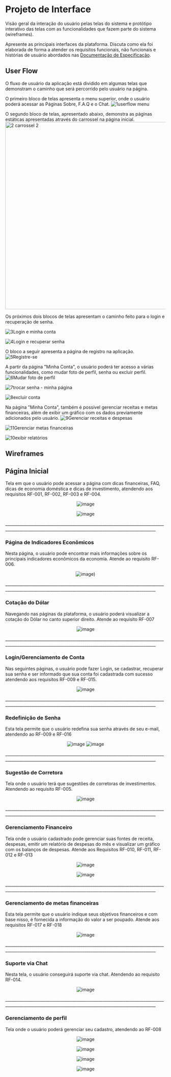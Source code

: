 
# Projeto de Interface

Visão geral da interação do usuário pelas telas do sistema e protótipo interativo das telas com as funcionalidades que fazem parte do sistema (wireframes).

 Apresente as principais interfaces da plataforma. Discuta como ela foi elaborada de forma a atender os requisitos funcionais, não funcionais e histórias de usuário abordados nas <a href="2-Especificação do Projeto.md"> Documentação de Especificação</a>.

## User Flow
O fluxo de usuário da aplicação está dividido em algumas telas que demonstram o caminho que será percorrido pelo usuário na página.

O primeiro bloco de telas apresenta o menu superior, onde o usuário poderá acessar as Páginas Sobre, F.A.Q e o Chat.
![1userflow menu](https://user-images.githubusercontent.com/127874059/236552206-36be76b8-94ef-4574-883b-b9c21d4e8469.jpg)


O segundo bloco de telas, apresentado abaixo, demonstra as páginas estáticas apresentadas através do carrossel na página inicial.
<img width="588" alt="2 carrossel 2" src="https://user-images.githubusercontent.com/127874059/236572034-e6a20a1b-64bb-411c-ac82-38f437a4ce0d.png">

Os próximos dois blocos de telas apresentam o caminho feito para o login e recuperação de senha.

![3Login e minha conta](https://user-images.githubusercontent.com/127874059/236552405-eb9c178f-009a-4c65-a0b9-933b2f90577f.jpg)


![4Login e recuperar senha](https://user-images.githubusercontent.com/127874059/236552548-924ae132-6eda-4433-a5ee-150e32c61dec.png)



O bloco a seguir apresenta a página de registro na aplicação.
![5Registre-se](https://user-images.githubusercontent.com/127874059/236552688-5fb5b963-dd53-4c7f-87a2-92bf958889f7.png)


A partir da página "Minha Conta", o usuário poderá ter acesso a várias funcionalidades, como mudar foto de perfil, senha ou excluir perfil.
![6Mudar foto de perfil](https://user-images.githubusercontent.com/127874059/236552803-2185ba35-9de5-4aad-9a18-12d14186a37a.png)

![7trocar senha - minha página](https://user-images.githubusercontent.com/127874059/236552946-7fec8383-e464-4cd2-af56-8ba93299561a.png)

![8excluir conta](https://user-images.githubusercontent.com/127874059/236553051-1a6a14c6-d63a-4fb9-806e-f43e1f88e07b.jpg)


Na página "Minha Conta", também é possível gerenciar receitas e metas financeiras, além de exibir um gráfico com os dados previamente adicionados pelo usuário.
![9Gerenciar receitas e despesas](https://user-images.githubusercontent.com/127874059/236553161-ffec2b3d-0218-475f-bdf4-6ba9198cb779.png)


![11Gerenciar metas financeiras](https://user-images.githubusercontent.com/127874059/236553201-43f8db20-2239-46bf-bc76-c0f5202e32b5.jpg)


![10exibir relatórios](https://user-images.githubusercontent.com/127874059/236553245-34863eb8-6ce9-4403-bf6f-82aa9aa9ec30.png)



## Wireframes

## **Página Inicial**

Tela em que o usuário pode acessar a página com dicas financeiras, FAQ, dicas de economia doméstica e dicas de investimento, atendendo aos requisitos RF-001, RF-002, RF-003 e RF-004.

 <div align="center">
  
![image](https://user-images.githubusercontent.com/58302377/235816592-22e9a249-755c-4ce7-98e9-eed61a0626fd.png)
   </div>
  <div align="center">
  
![image](https://user-images.githubusercontent.com/58302377/235821238-458818f0-bf0f-4343-afc7-8c5ee68421a2.png)
  
 </div>
 ________________________________________________________________________________________________________________________________________________________

### **Página de Indicadores Econômicos**

Nesta página, o usuário pode encontrar mais informações sobre os principais indicadores econômicos da economia. Atende ao requisito RF-006. 

<div align="center">
 
![image](https://user-images.githubusercontent.com/58302377/235821394-d56183a9-988e-41c1-9ed2-95ab99759f6d.png))
  
 </div>
________________________________________________________________________________________________________________________________________________________

### **Cotação do Dólar**

Navegando nas páginas da plataforma, o usuário poderá visualizar a cotação do Dólar no canto superior direito. Atende ao requisito RF-007
<div align="center">
  
![image](https://user-images.githubusercontent.com/58302377/235823778-721354ad-90f5-489d-9186-06d644dbfdbb.png)
 </div>
________________________________________________________________________________________________________________________________________________________

### **Login/Gerenciamento de Conta** 

Nas seguintes páginas, o usuário pode fazer Login, se cadastrar, recuperar sua senha e ser informado que sua conta foi cadastrada com sucesso atendendo aos requisitos RF-009 e RF-015. 

<div align="center">
  
![image](https://user-images.githubusercontent.com/58302377/235824412-d1eedad2-ad84-4fc7-88c5-27ed1319a0ca.png)
  
 </div>
 ________________________________________________________________________________________________________________________________________________________

### **Redefinição de Senha**

Esta tela permite que o usuário redefina sua senha através de seu e-mail, atendendo ao RF-009 e RF-016 

 <div align="center">
  
 ![image](https://user-images.githubusercontent.com/58302377/235824943-6028f7ae-da76-4945-85fd-699aadd97f31.png)
 ![image](https://user-images.githubusercontent.com/58302377/235824872-1e8feef5-aba8-4ee5-acf2-967b0e755872.png)
  
 </div>
 ________________________________________________________________________________________________________________________________________________________

### **Sugestão de Corretora**

Tela onde o usuário terá que sugestões de corretoras de investimentos. Atendendo ao requisito RF-005.

 <div align="center">
  
![image](https://user-images.githubusercontent.com/58302377/235825080-e1130d25-62be-4a35-9c7d-5e984bcdf662.png)
  
 </div>
 ________________________________________________________________________________________________________________________________________________________

### **Gerenciamento Financeiro**

Tela onde o usuário cadastrado pode gerenciar suas fontes de receita, despesas, emitir um relatório de despesas do mês e visualizar um gráfico com os balanços de despesas. Atende aos Requisitos RF-010, RF-011, RF-012 e RF-013

 <div align="center">
  
![image](https://user-images.githubusercontent.com/58302377/235825626-58d0bb94-2c32-47e6-a7d4-efd74cd260cb.png)
  
 </div>
 
  <div align="center">
  
 ![image](https://user-images.githubusercontent.com/58302377/235825832-c442ca93-71a0-4379-86e5-c2a2d77afa51.png)
  
   </div>
________________________________________________________________________________________________________________________________________________________

### **Gerenciamento de metas financeiras**

Esta tela permite que o usuário indique seus objetivos financeiros e com base nisso, é fornecida a informação do valor a ser poupado. Atende aos requisitos RF-017 e  RF-018 

<div align="center">
  
![image](https://user-images.githubusercontent.com/58302377/235832759-49572797-df0d-49c7-bb77-b83cf51b82c7.png)

 </div>
________________________________________________________________________________________________________________________________________________________

### **Suporte via Chat**
Nesta tela, o usuário conseguirá suporte via chat. Atendendo ao requisito RF-014. 

<div align="center">
  
![image](https://user-images.githubusercontent.com/58302377/235832957-462b6dda-9c49-4a84-b4ae-ad666407b322.png)

 </div>
________________________________________________________________________________________________________________________________________________________

### **Gerenciamento de perfil**
Tela onde o usuário poderá gerenciar seu cadastro, atendendo ao RF-008

 <div align="center">
  
![image](https://user-images.githubusercontent.com/58302377/235832021-014e0509-fbee-473d-ad94-b43a7af38389.png)

 </div>
 
  <div align="center">
  
 ![image](https://user-images.githubusercontent.com/58302377/235832145-02ab6338-119f-4c20-a323-92945246c1a8.png)

   </div>
   
   <div align="center">
  
 ![image](https://user-images.githubusercontent.com/58302377/235832269-4523ff8b-bc68-444e-8f60-d5aabe2476e5.png)
  
   </div>
   
  <div align="center">  
  
 ![image](https://user-images.githubusercontent.com/58302377/235832387-664543c3-5187-44b1-9639-036a85ee6347.png)
  
  </div>

